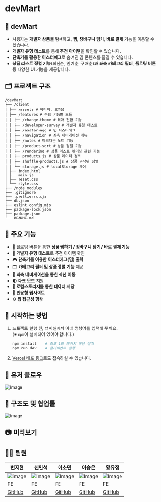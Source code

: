 # devMart
## 🛒 devMart

- 사용자는 **개발자 상품을 탐색**하고, **찜**, **장바구니 담기**, **바로 결제** 기능을 이용할 수 있습니다.  
- **개발자 유형 테스트**를 통해 **추천 아이템**을 확인할 수 있습니다.  
- **단축키를 활용한 이스터에그**로 숨겨진 밈 콘텐츠를 즐길 수 있습니다.  
- **상품 리스트 정렬 기능**(최신순, 인기순, 구매순)과 **좌측 카테고리 필터**, **플로팅 버튼** 등 다양한 UI 기능을 제공합니다.  

## 🗂️ 프로젝트 구조
```
/devMart
├── /client
│ ├── /assets # 이미지, 효과음
│ ├── /features # 주요 기능별 모듈
│ │ ├── /change-theme # 테마 전환 기능
│ │ ├── /developer-survey # 개발자 유형 테스트
│ │ ├── /easter-egg # 밈 이스터에그
│ │ ├── /navigation # 좌측 내비게이션 메뉴
│ │ ├── /notes # 마크다운 노트 기능
│ │ ├── /product-sort # 상품 정렬 기능
│ │ ├── /rendering # 상품 리스트 렌더링 관련 기능
│ │ ├── products.js # 상품 데이터 정의
│ │ ├── shuffle-products.js # 상품 무작위 정렬
│ │ └── storage.js # localStorage 제어
│ ├── index.html
│ ├── main.js
│ ├── reset.css
│ └── style.css
├── /node_modules
├── .gitignore
├── .prettierrc.cjs
├── db.json
├── eslint.config.mjs
├── package-lock.json
├── package.json
└── README.md

```

## 💫 주요 기능

- 🛒 플로팅 버튼을 통한 **상품 찜하기 / 장바구니 담기 / 바로 결제 기능**
- 🧩 **개발자 유형 테스트**로 **추천** 아이템 확인
- 🎮 **단축키를 이용한 이스터에그(밈) 출력**
- 🗂️ **카테고리 필터 및 상품 정렬 기능** 제공
- 🧭 **좌측 네비게이션을 통한 섹션 이동**
- 🌓 **다크 모드** 지원
- 💾 **로컬스토리지를 통한 데이터 저장**
- 📱 **반응형 웹사이트**
- ⚙ **웹 접근성 향상**

## 🚀 시작하는 방법

1. 프로젝트 실행 전, 터미널에서 아래 명령어를 입력해 주세요.  
   (※ `npm`이 설치되어 있어야 합니다.)
    
    ```bash
    npm install    # 최초 1회 패키지 내용 설치
    npm run dev    # 클라이언트 실행
    ```

2. [Vercel 배포 링크](https://dev-mart3.vercel.app/)로도 접속하실 수 있습니다.

## 👣 유저 플로우
![Image](https://github.com/user-attachments/assets/b7312980-7573-49c7-8f5d-b9afb559964b)
## 🧱 구조도 및 협업툴
![Image](https://github.com/user-attachments/assets/9f871e53-64b2-4a71-8123-71b8be7a2498)
## 📷 미리보기
## 👨‍💻 팀원

| 변지현 | 신민석 | 이소민 | 이승은 | 황유정 |
| --- | --- | --- | --- | --- |
| ![image](https://github.com/user-attachments/assets/165fef2f-8029-4ada-ab66-50aa57615c48)| ![image](https://github.com/user-attachments/assets/bd8090b7-1fc3-4c1d-8714-a4133058842b)| ![Image](https://github.com/user-attachments/assets/f70a3bf5-30e3-4908-8c1c-34f6fe54a531) | ![Image](https://github.com/user-attachments/assets/6a2dbd4b-0ab9-4836-83bf-6e73bc761c0d) | ![Image](https://github.com/user-attachments/assets/22ac8949-8279-463f-84a5-8b2b9404c123) |
| FE | FE | FE | FE | FE |
| [GitHub](https://github.com/jihyun9912) | [GitHub](https://github.com/msshin99) | [GitHub](https://github.com/mintsky0172) | [GitHub](https://github.com/seungdev) | [GitHub](https://github.com/YooJeong01) |
